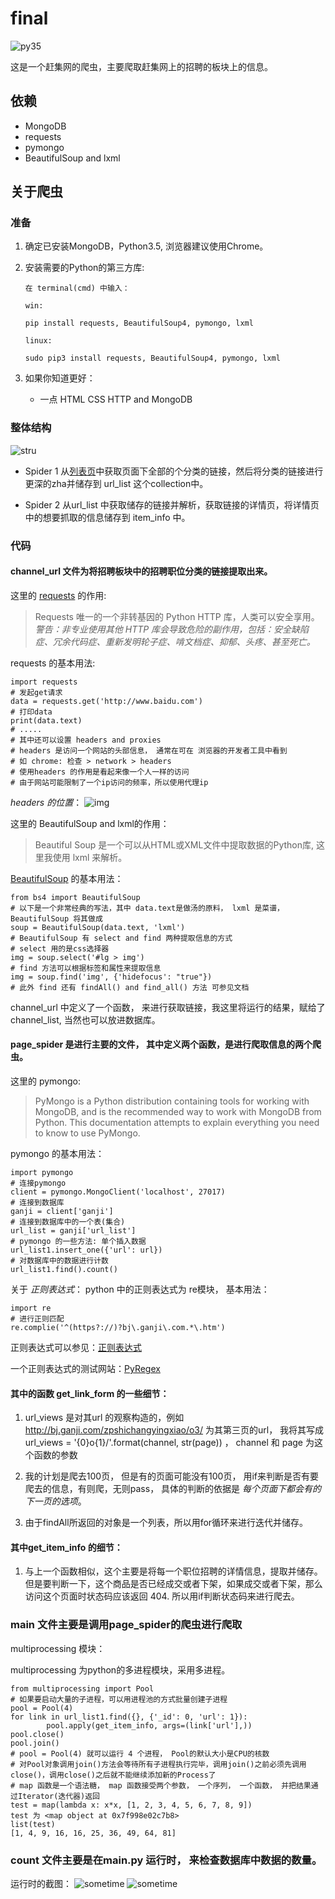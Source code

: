 # final

![py35](https://camo.githubusercontent.com/633acad03f4dbbaa8cca6bee5902207fd3b27a34/68747470733a2f2f696d672e736869656c64732e696f2f62616467652f707974686f6e2d332e352d7265642e737667)

这是一个赶集网的爬虫，主要爬取赶集网上的招聘的板块上的信息。

## 依赖

- MongoDB
- requests
- pymongo
- BeautifulSoup and lxml

## 关于爬虫

### 准备

1. 确定已安装MongoDB，Python3.5, 浏览器建议使用Chrome。
2. 安装需要的Python的第三方库:

	```
	在 terminal(cmd) 中输入：

	win:

	pip install requests, BeautifulSoup4, pymongo, lxml

	linux:

	sudo pip3 install requests, BeautifulSoup4, pymongo, lxml

	```

3. 如果你知道更好：
	- 一点 HTML CSS HTTP and MongoDB

### 整体结构
![stru](test.jpg)

- Spider 1 从[列表页](http://bj.ganji.com/zhaopin/)中获取页面下全部的个分类的链接，然后将分类的链接进行更深的zha并储存到 url_list 这个collection中。

- Spider 2 从url_list 中获取储存的链接并解析，获取链接的详情页，将详情页中的想要抓取的信息储存到 item_info 中。

### 代码

#### channel_url 文件为将招聘板块中的招聘职位分类的链接提取出来。

这里的 [requests](http://docs.python-requests.org/zh_CN/latest/index.html) 的作用:
> Requests 唯一的一个非转基因的 Python HTTP 库，人类可以安全享用。
> *警告：非专业使用其他 HTTP 库会导致危险的副作用，包括：安全缺陷症、冗余代码症、重新发明轮子症、啃文档症、抑郁、头疼、甚至死亡。*

requests 的基本用法:

```
import requests
# 发起get请求
data = requests.get('http://www.baidu.com')
# 打印data
print(data.text)
# .....
# 其中还可以设置 headers and proxies
# headers 是访问一个网站的头部信息， 通常在可在 浏览器的开发者工具中看到
# 如 chrome: 检查 > network > headers
# 使用headers 的作用是看起来像一个人一样的访问
# 由于网站可能限制了一个ip访问的频率，所以使用代理ip

```
*headers 的位置*：
![img](headers.png)

这里的 BeautifulSoup and lxml的作用：
> Beautiful Soup 是一个可以从HTML或XML文件中提取数据的Python库, 这里我使用 lxml 来解析。

[BeautifulSoup](https://www.crummy.com/software/BeautifulSoup/bs4/doc.zh/#) 的基本用法：

```
from bs4 import BeautifulSoup
# 以下是一个非常经典的写法，其中 data.text是做汤的原料， lxml 是菜谱，BeautifulSoup 将其做成
soup = BeautifulSoup(data.text, 'lxml')
# BeautifulSoup 有 select and find 两种提取信息的方式
# select 用的是css选择器
img = soup.select('#lg > img')
# find 方法可以根据标签和属性来提取信息
img = soup.find('img', {'hidefocus': "true"})
# 此外 find 还有 findAll() and find_all() 方法 可参见文档

```
channel_url 中定义了一个函数， 来进行获取链接，我这里将运行的结果，赋给了channel_list, 当然也可以放进数据库。

#### page_spider 是进行主要的文件， 其中定义两个函数，是进行爬取信息的两个爬虫。

这里的 pymongo:
> PyMongo is a Python distribution containing tools for working with MongoDB, and is the recommended way to work with MongoDB from Python. This documentation attempts to explain everything you need to know to use PyMongo.

pymongo 的基本用法：

```
import pymongo
# 连接pymongo
client = pymongo.MongoClient('localhost', 27017)
# 连接到数据库
ganji = client['ganji']
# 连接到数据库中的一个表(集合)
url_list = ganji['url_list']
# pymongo 的一些方法: 单个插入数据
url_list1.insert_one({'url': url})
# 对数据库中的数据进行计数
url_list1.find().count()

```
关于 *正则表达式*：
python 中的正则表达式为 re模块， 基本用法：

```
import re
# 进行正则匹配
re.complie('^(https?://)?bj\.ganji\.com.*\.htm')

```
正则表达式可以参见：[正则表达式](http://www.runoob.com/python/python-reg-expressions.html)

一个正则表达式的测试网站：[PyRegex](http://www.pyregex.com/)

#### 其中的函数 get_link_form 的一些细节：

1. url_views 是对其url 的观察构造的，例如 http://bj.ganji.com/zpshichangyingxiao/o3/ 为其第三页的url， 我将其写成 url_views = '{0}o{1}/'.format(channel, str(page)) ， channel 和 page 为这个函数的参数

2. 我的计划是爬去100页， 但是有的页面可能没有100页， 用if来判断是否有要爬去的信息，有则爬，无则pass， 具体的判断的依据是 *每个页面下都会有的 下一页的选项*。

3. 由于findAll所返回的对象是一个列表，所以用for循环来进行迭代并储存。

#### 其中get_item_info 的细节：

1. 与上一个函数相似，这个主要是将每一个职位招聘的详情信息，提取并储存。但是要判断一下，这个商品是否已经成交或者下架，如果成交或者下架，那么访问这个页面时状态码应该返回 404. 所以用if判断状态码来进行爬去。

### main 文件主要是调用page_spider的爬虫进行爬取

multiprocessing 模块：

multiprocessing 为python的多进程模块，采用多进程。

```
from multiprocessing import Pool
# 如果要启动大量的子进程，可以用进程池的方式批量创建子进程
pool = Pool(4)
for link in url_list1.find({}, {'_id': 0, 'url': 1}):
		pool.apply(get_item_info, args=(link['url'],))
pool.close()
pool.join()
# pool = Pool(4) 就可以运行 4 个进程， Pool的默认大小是CPU的核数
# 对Pool对象调用join()方法会等待所有子进程执行完毕，调用join()之前必须先调用close()，调用close()之后就不能继续添加新的Process了
# map 函数是一个语法糖， map 函数接受两个参数， 一个序列， 一个函数， 并把结果通过Iterator(迭代器)返回
test = map(lambda x: x*x, [1, 2, 3, 4, 5, 6, 7, 8, 9])
test 为 <map object at 0x7f998e02c7b8>
list(test)
[1, 4, 9, 16, 16, 25, 36, 49, 64, 81]

```
###  count 文件主要是在main.py 运行时， 来检查数据库中数据的数量。

运行时的截图：
![sometime](sometime.png)
![sometime](sometime2.png)
